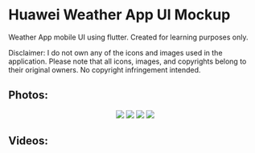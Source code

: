 # Huawei Weather App UI Mockup

Weather App mobile UI using flutter. Created for learning purposes only.

Disclaimer: I do not own any of the icons and images used in the application. Please note that all icons, images, and copyrights belong to their original owners. No copyright infringement intended.

## Photos:
<p align="center">
<img src="![Weather App UI 1](https://user-images.githubusercontent.com/94532348/207019773-575014b8-536c-40f9-a491-3f81e1c0e934.png)"/>
<img src="![Weather App UI 2](https://user-images.githubusercontent.com/94532348/207019783-5fe582d5-1717-4633-8b8e-9644387b7d37.png)"/>
<img src="![Weather App UI 3](https://user-images.githubusercontent.com/94532348/207019798-9eca5366-446d-4c9c-b529-b763f5b63054.png)"/>
<img src="![Weather App UI 4](https://user-images.githubusercontent.com/94532348/207019807-0c6a0785-c5ba-4657-8835-00664ebfd509.png)"/>
</p>
  
## Videos:
